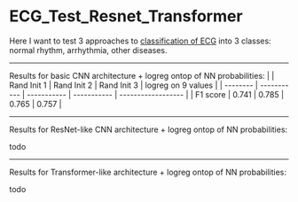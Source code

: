 # ECG_Test_Resnet_Transformer

Here I want to test 3 approaches to [classification of ECG](https://physionet.org/content/challenge-2017/1.0.0/) into 3 classes: normal rhythm, arrhythmia, other diseases.

---

Results for basic CNN architecture + logreg ontop of NN probabilities:
|          | Rand Init 1 | Rand Init 2 | Rand Init 3 | logreg on 9 values |
| -------- | ----------- | ----------- | ----------- | ------------------ |
| F1 score | 0.741       | 0.785       | 0.765       | 0.757              |

---

Results for ResNet-like CNN architecture + logreg ontop of NN probabilities:

todo

---

Results for Transformer-like architecture + logreg ontop of NN probabilities:

todo